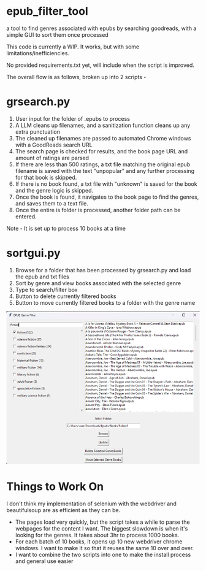 # epub_filter_tool
a tool to find genres associated with epubs by searching goodreads, with a simple GUI to sort them once processed

This code is currently a WIP. It works, but with some limitations/inefficiencies. 

No provided requirements.txt yet, will include when the script is improved.

The overall flow is as follows, broken up into 2 scripts -

# grsearch.py
1. User input for the folder of .epubs to process
2. A LLM cleans up filenames, and a sanitization function cleans up any extra punctuation
3. The cleaned up filenames are passed to automated Chrome windows with a GoodReads search URL
4. The search page is checked for results, and the book page URL and amount of ratings are parsed
5. If there are less than 500 ratings, a txt file matching the original epub filename is saved with the text "unpopular" and any further processing for that book is skipped.
6. If there is no book found, a txt file with "unknown" is saved for the book and the genre logic is skipped.
7. Once the book is found, it navigates to the book page to find the genres, and saves them to a text file.
8. Once the entire is folder is processed, another folder path can be entered.
   
Note - It is set up to process 10 books at a time

# sortgui.py
1. Browse for a folder that has been processed by grsearch.py and load the epub and txt files
2. Sort by genre and view books associated with the selected genre
3. Type to search/filter box
4. Button to delete currently filtered books
5. Button to move currently filtered books to a folder with the genre name

![sortgui](https://github.com/secretlycarl/epub_filter_tool/blob/main/sortgui/sortgui.png)

# Things to Work On
I don't think my implementation of selenium with the webdriver and beautifulsoup are as efficient as they can be.
- The pages load very quickly, but the script takes a while to parse the webpages for the content I want. The biggest slowdown is when it's looking for the genres. It takes about 3hr to process 1000 books.
- For each batch of 10 books, it opens up 10 new webdriver chrome windows. I want to make it so that it reuses the same 10 over and over.
- I want to combine the two scripts into one to make the install process and general use easier

